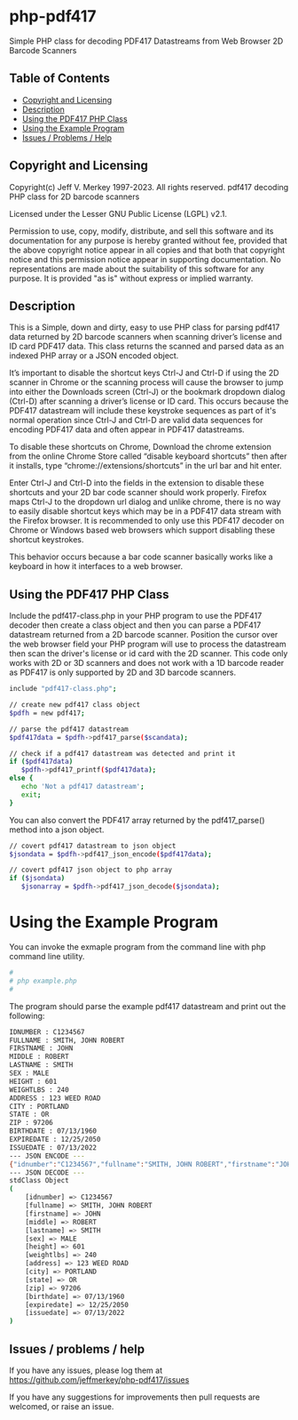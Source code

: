 
# php-pdf417 <!-- omit in toc -->

Simple PHP class for decoding PDF417 Datastreams from Web Browser 2D Barcode Scanners

## Table of Contents <!-- omit in toc -->
- [Copyright and Licensing](#copyright-and-licensing)
- [Description](#description)
- [Using the PDF417 PHP Class](#using-the-pdf427-php-class)
- [Using the Example Program](#using-the-example-program)
- [Issues / Problems / Help](#issues--problems--help)

## Copyright and Licensing

Copyright(c) Jeff V. Merkey 1997-2023.  All rights reserved.
pdf417 decoding PHP class for 2D barcode scanners

Licensed under the Lesser GNU Public License (LGPL) v2.1.

Permission to use, copy, modify, distribute, and sell this software and its
documentation for any purpose is hereby granted without fee, provided that
the above copyright notice appear in all copies and that both that
copyright notice and this permission notice appear in supporting
documentation.  No representations are made about the suitability of
this software for any purpose.  It is provided "as is" without express or
implied warranty.

## Description

This is a Simple, down and dirty, easy to use PHP class for parsing
pdf417 data returned by 2D barcode scanners when scanning driver’s
license and ID card PDF417 data. This class returns the scanned and
parsed data as an indexed PHP array or a JSON encoded object.

It’s important to disable the shortcut keys Ctrl-J and Ctrl-D if using
the 2D scanner in Chrome or the scanning process will cause the browser
to jump into either the Downloads screen (Ctrl-J) or the bookmark
dropdown dialog (Ctrl-D) after scanning a driver’s license or ID card.
This occurs because the PDF417 datastream will include these keystroke
sequences as part of it's normal operation since Ctrl-J and Ctrl-D 
are valid data sequences for encoding PDF417 data and often appear
in PDF417 datastreams.  

To disable these shortcuts on Chrome, Download the chrome extension from 
the online Chrome Store called “disable keyboard shortcuts” then after it 
installs, type “chrome://extensions/shortcuts” in the url bar and hit enter. 

Enter Ctrl-J and Ctrl-D into the fields in the extension to disable these 
shortcuts and your 2D bar code scanner should work properly. Firefox maps 
Ctrl-J to the dropdown url dialog and unlike chrome, there is no way to 
easily disable shortcut keys which may be in a PDF417 data stream with 
the Firefox browser. It is recommended to only use this PDF417 decoder 
on Chrome or Windows based web browsers which support disabling these 
shortcut keystrokes.

This behavior occurs because a bar code scanner basically works like a
keyboard in how it interfaces to a web browser.

## Using the PDF417 PHP Class

Include the pdf417-class.php in your PHP program to use the PDF417 
decoder then create a class object and then you can parse a PDF417 
datastream returned from a 2D barcode scanner.  Position the cursor
over the web browser field your PHP program will use to process the 
datastream then scan the driver's license or id card with the 2D 
scanner.  This code only works with 2D or 3D scanners and does
not work with a 1D barcode reader as PDF417 is only supported by
2D and 3D barcode scanners.

```sh
include "pdf417-class.php";

// create new pdf417 class object
$pdfh = new pdf417;

// parse the pdf417 datastream 
$pdf417data = $pdfh->pdf417_parse($scandata); 

// check if a pdf417 datastream was detected and print it
if ($pdf417data)
   $pdfh->pdf417_printf($pdf417data);
else {
   echo 'Not a pdf417 datastream';
   exit;
}
```

You can also convert the PDF417 array returned by the pdf417_parse() 
method into a json object.

```sh
// covert pdf417 datastream to json object
$jsondata = $pdfh->pdf417_json_encode($pdf417data);

// covert pdf417 json object to php array
if ($jsondata)
   $jsonarray = $pdfh->pdf417_json_decode($jsondata);
```

# Using the Example Program

You can invoke the exmaple program from the command line with php command
line utility.

```sh
# 
# php example.php
#
```

The program should parse the example pdf417 datastream and print out the 
following:

```sh
IDNUMBER : C1234567
FULLNAME : SMITH, JOHN ROBERT
FIRSTNAME : JOHN
MIDDLE : ROBERT
LASTNAME : SMITH
SEX : MALE
HEIGHT : 601
WEIGHTLBS : 240
ADDRESS : 123 WEED ROAD
CITY : PORTLAND
STATE : OR
ZIP : 97206
BIRTHDATE : 07/13/1960
EXPIREDATE : 12/25/2050
ISSUEDATE : 07/13/2022
--- JSON ENCODE ---
{"idnumber":"C1234567","fullname":"SMITH, JOHN ROBERT","firstname":"JOHN","middle":"ROBERT","lastname":"SMITH","sex":"MALE","height":"601","weightlbs":"240","address":"123 WEED ROAD","city":"PORTLAND","state":"OR","zip":"97206","birthdate":"07\/13\/1960","expiredate":"12\/25\/2050","issuedate":"07\/13\/2022"}
--- JSON DECODE ---
stdClass Object
(
    [idnumber] => C1234567
    [fullname] => SMITH, JOHN ROBERT
    [firstname] => JOHN
    [middle] => ROBERT
    [lastname] => SMITH
    [sex] => MALE
    [height] => 601
    [weightlbs] => 240
    [address] => 123 WEED ROAD
    [city] => PORTLAND
    [state] => OR
    [zip] => 97206
    [birthdate] => 07/13/1960
    [expiredate] => 12/25/2050
    [issuedate] => 07/13/2022
)

```

## Issues / problems / help

If you have any issues, please log them at <https://github.com/jeffmerkey/php-pdf417/issues>

If you have any suggestions for improvements then pull requests are
welcomed, or raise an issue.
